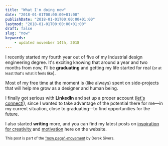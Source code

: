```yaml
---
title: "What I'm doing now"
date: "2018-01-01T00:00:00+01:00"
publishDate: "2018-01-01T00:00:00+01:00"
lastmod: "2018-01-01T00:00:00+01:00"
draft: false
slug: "now"
keywords:
    - updated november 14th, 2018
---
```

I recently started my fourth year out of five of my Industrial design engineering degree. It's exciting knowing that around a year and two months from now, I'll be **graduating** and getting my life started for real (<small>or at least that's what it feels like</small>).

Most of my free time at the moment is (like always) spent on side-projects that will help me grow as a designer and human being.

I finally got serious with **LinkedIn** and set up a proper account ([let's connect!](https://www.linkedin.com/in/sandbergalex/)), since I wanted to take advantage of the potential there for me—in my current situation, close to graduating—to find opportunities for the future.

I also started **writing** more, and you can find my latest posts on [inspiration for creativity](https://alexandersandberg.com/inspiration/) and [motivation](https://alexandersandberg.com/motivation/) here on the website.

<small>This post is part of the ["now page"-movement](https://nownownow.com/about) by Derek Sivers.</small>
